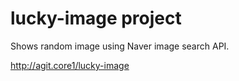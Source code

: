 # lucky-image project

Shows random image using Naver image search API.

http://agit.core1/lucky-image


